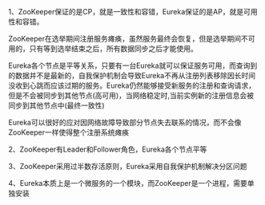 1、ZooKeeper保证的是CP，就是一致性和容错，Eureka保证的是AP，就是可用性和容错。

ZooKeeper在选举期间注册服务瘫痪，虽然服务最终会恢复，但是选举期间不可用的，只有等到选举结束之后，所有数据同步之后才能使用。

Eureka各个节点是平等关系，只要有一台Eureka就可以保证服务可用，而查询到的数据并不是最新的，自我保护机制会导致Eureka不再从注册列表移除因长时间没收到心跳而应该过期的服务。Eureka仍然能够接受新服务的注册和查询请求，但是不会被同步到其他节点(高可用)，当网络稳定时,当前实例新的注册信息会被同步到其他节点中(最终一致性)

Eureka可以很好的应对因网络故障导致部分节点失去联系的情况，而不会像ZooKeeper一样使得整个注册系统瘫痪

2、ZooKeeper有Leader和Follower角色，Eureka各个节点平等

3、ZooKeeper采用过半数存活原则，Eureka采用自我保护机制解决分区问题

4、Eureka本质上是一个微服务的一个模块，而ZooKeeper是一个进程，需要单独安装